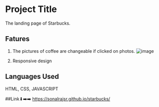 
# Project Title
The landing page of Starbucks.



## Fatures

1. The pictures of coffee are changeable if clicked on photos.
   ![image](https://github.com/sonalrajsr/starbucks/assets/123736054/1f51c443-9afa-4278-acc8-4e9896bf84c5)

3. Responsive design


## Languages Used
HTML, CSS, JAVASCRIPT

##Link⬇➡️➡️
https://sonalrajsr.github.io/starbucks/
